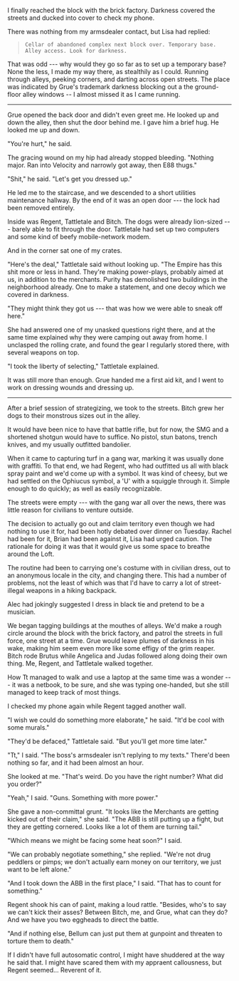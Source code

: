I finally reached the block with the brick factory. Darkness covered the streets and ducked into cover to check my phone.

There was nothing from my armsdealer contact, but Lisa had replied:

> ~~~
> Cellar of abandoned complex next block over. Temporary base. Alley access. Look for darkness.
> ~~~

That was odd --- why would they go so far as to set up a temporary base? None the less, I made my way there,
as stealthily as I could. Running through alleys, peeking corners, and darting across open streets. The place
was indicated by Grue's trademark darkness blocking out a the ground-floor
alley windows -- I almost missed it as I came running.

----

Grue opened the back door and didn't even greet me. He looked up and down the alley, then shut the door
behind me. I gave him a brief hug. He looked me up and down.

"You're hurt," he said.

The gracing wound on my hip had already stopped bleeding. "Nothing major.
Ran into Velocity and narrowly got away, then E88 thugs."

"Shit," he said. "Let's get you dressed up."

He led me to the staircase, and we descended to a short utilities maintenance hallway. By the end
of it was an open door --- the lock had been removed entirely.

Inside was Regent, Tattletale and Bitch. The dogs were already lion-sized --- barely able to fit through
the door. Tattletale had set up two computers and some kind of beefy mobile-network modem.

And in the corner sat one of my crates.

"Here's the deal," Tattletale said without looking up. "The Empire has this shit more or less in hand.
They're making power-plays, probably aimed at us, in addition to the merchants. Purity has demolished
two buildings in the neighborhood already. One to make a statement, and one decoy which we
covered in darkness.

"They might think they got us --- that was how we were able to sneak off here."

She had answered one of my unasked questions right there, and at the same time explained
why they were camping out away from home. I unclasped the rolling crate, and found the gear I regularly
stored there, with several weapons on top.

"I took the liberty of selecting," Tattletale explained.

It was still more than enough. Grue handed me a first aid kit, and I went to work on dressing wounds and
dressing up.

----

After a brief session of strategizing, we took to the streets. Bitch grew her dogs to their monstrous
sizes out in the alley.

It would have been nice to have that battle rifle, but for now, the SMG and a shortened shotgun
would have to suffice. No pistol, stun batons, trench knives, and my usually outfitted bandolier.

When it came to capturing turf in a gang war, marking it was usually done with graffiti. To that
end, we had Regent, who had outfitted us all with black spray paint and we'd come up with a symbol.
It was kind of cheesy, but we had settled on the Ophiucus symbol, a 'U' with a squiggle through it.
Simple enough to do quickly; as well as easily recognizable.

The streets were empty --- with the gang war all over the news, there was little reason for
civilians to venture outside.

The decision to actually go out and claim territory even though we had nothing to use it for, had
been hotly debated over dinner on Tuesday. Rachel had been for it, Brian had been against it,
Lisa had urged caution. The rationale for doing it was that it would give us some space to breathe
around the Loft.

The routine had been to carrying one's costume with in civilian dress, out to an anonymous locale
in the city, and changing there. This had a number of problems, not the least of which was that I'd have
to carry a lot of street-illegal weapons in a hiking backpack.

Alec had jokingly suggested I dress in black tie and pretend to be a musician.

We began tagging buildings at the mouthes of alleys. We'd make a rough circle around the block with
the brick factory, and patrol the streets in full force, one street at a time. Grue would leave plumes of
darkness in his wake, making him seem even more like some effigy of the grim reaper. Bitch rode Brutus while
Angelica and Judas followed along doing their own thing. Me, Regent, and Tattletale walked together.

How Tt managed to walk and use a laptop at the same time was a wonder --- it was a netbook, to be sure,
and she was typing one-handed, but she still managed to keep track of most things.

I checked my phone again while Regent tagged another wall.

"I wish we could do something more elaborate," he said. "It'd be cool with some murals."

"They'd be defaced," Tattletale said. "But you'll get more time later."

"Tt," I said. "The boss's armsdealer isn't replying to my texts." There'd been nothing so far,
and it had been almost an hour.

She looked at me. "That's weird. Do you have the right number? What did you order?"

"Yeah," I said. "Guns. Something with more power."

She gave a non-committal grunt. "It looks like the Merchants are getting kicked out of their claim," she said.
"The ABB is still putting up a fight, but they are getting cornered. Looks like a lot of them are turning tail."

"Which means we might be facing some heat soon?" I said.

"We can probably negotiate something," she replied. "We're not drug peddlers or pimps; we don't actually
earn money on our territory, we just want to be left alone."

"And I took down the ABB in the first place," I said. "That has to count for something."

Regent shook his can of paint, making a loud rattle. "Besides, who's to say we can't kick their asses?
Between Bitch, me, and Grue, what can they do? And we have you two eggheads to direct the battle.

"And if nothing else, Bellum can just put them at gunpoint and threaten to torture them to death."

If I didn't have full autosomatic control, I might have shuddered at the way he said that. I might
have scared them with my appraent callousness, but Regent seemed... Reverent of it.
